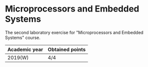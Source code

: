 # Microprocessors and Embedded Systems

The second laboratory exercise for "Microprocessors and Embedded Systems" course.

| Academic year | Obtained points |
| ------------- | --------------- |
| 2019(W)       | 4/4             |
